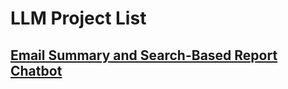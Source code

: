 # LLM Project List

## [Email Summary and Search-Based Report Chatbot](https://github.com/jongbokhi/Langchain_LLM/tree/main/email_summary_chatbot)
